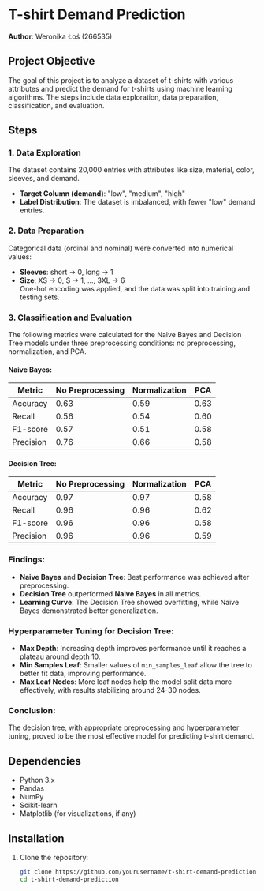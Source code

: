 # T-shirt Demand Prediction

**Author**: Weronika Łoś (266535)

## Project Objective
The goal of this project is to analyze a dataset of t-shirts with various attributes and predict the demand for t-shirts using machine learning algorithms. The steps include data exploration, data preparation, classification, and evaluation.

## Steps

### 1. Data Exploration
The dataset contains 20,000 entries with attributes like size, material, color, sleeves, and demand.  
- **Target Column (demand)**: "low", "medium", "high"  
- **Label Distribution**: The dataset is imbalanced, with fewer "low" demand entries.

### 2. Data Preparation
Categorical data (ordinal and nominal) were converted into numerical values:  
- **Sleeves**: short → 0, long → 1  
- **Size**: XS → 0, S → 1, ..., 3XL → 6  
One-hot encoding was applied, and the data was split into training and testing sets.

### 3. Classification and Evaluation
The following metrics were calculated for the Naive Bayes and Decision Tree models under three preprocessing conditions: no preprocessing, normalization, and PCA.

#### Naive Bayes:
| Metric      | No Preprocessing | Normalization | PCA     |
|-------------|------------------|---------------|---------|
| Accuracy   | 0.63             | 0.59          | 0.63    |
| Recall     | 0.56             | 0.54          | 0.60    |
| F1-score   | 0.57             | 0.51          | 0.58    |
| Precision  | 0.76             | 0.66          | 0.58    |

#### Decision Tree:
| Metric      | No Preprocessing | Normalization | PCA     |
|-------------|------------------|---------------|---------|
| Accuracy   | 0.97             | 0.97          | 0.58    |
| Recall     | 0.96             | 0.96          | 0.62    |
| F1-score   | 0.96             | 0.96          | 0.58    |
| Precision  | 0.96             | 0.96          | 0.59    |

### Findings:
- **Naive Bayes** and **Decision Tree**: Best performance was achieved after preprocessing. 
- **Decision Tree** outperformed **Naive Bayes** in all metrics.
- **Learning Curve**: The Decision Tree showed overfitting, while Naive Bayes demonstrated better generalization.

### Hyperparameter Tuning for Decision Tree:
- **Max Depth**: Increasing depth improves performance until it reaches a plateau around depth 10.
- **Min Samples Leaf**: Smaller values of `min_samples_leaf` allow the tree to better fit data, improving performance.
- **Max Leaf Nodes**: More leaf nodes help the model split data more effectively, with results stabilizing around 24-30 nodes.

### Conclusion:
The decision tree, with appropriate preprocessing and hyperparameter tuning, proved to be the most effective model for predicting t-shirt demand.

## Dependencies
- Python 3.x
- Pandas
- NumPy
- Scikit-learn
- Matplotlib (for visualizations, if any)

## Installation
1. Clone the repository:
   ```bash
   git clone https://github.com/yourusername/t-shirt-demand-prediction.git
   cd t-shirt-demand-prediction

